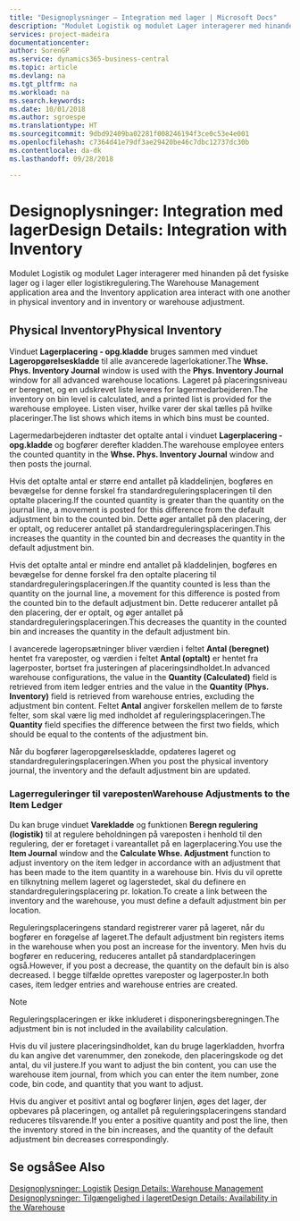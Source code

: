 ```yaml
---
title: "Designoplysninger – Integration med lager | Microsoft Docs"
description: "Modulet Logistik og modulet Lager interagerer med hinanden på det fysiske lager og i lager eller logistikregulering."
services: project-madeira
documentationcenter: 
author: SorenGP
ms.service: dynamics365-business-central
ms.topic: article
ms.devlang: na
ms.tgt_pltfrm: na
ms.workload: na
ms.search.keywords: 
ms.date: 10/01/2018
ms.author: sgroespe
ms.translationtype: HT
ms.sourcegitcommit: 9dbd92409ba02281f008246194f3ce0c53e4e001
ms.openlocfilehash: c7364d41e79df3ae29420be46c7dbc12737dc30b
ms.contentlocale: da-dk
ms.lasthandoff: 09/28/2018

---
```

# <a name="design-details-integration-with-inventory"></a><span data-ttu-id="33537-103">Designoplysninger: Integration med lager</span><span class="sxs-lookup"><span data-stu-id="33537-103">Design Details: Integration with Inventory</span></span>
<span data-ttu-id="33537-104">Modulet Logistik og modulet Lager interagerer med hinanden på det fysiske lager og i lager eller logistikregulering.</span><span class="sxs-lookup"><span data-stu-id="33537-104">The Warehouse Management application area and the Inventory application area interact with one another in physical inventory and in inventory or warehouse adjustment.</span></span>  
  
## <a name="physical-inventory"></a><span data-ttu-id="33537-105">Physical Inventory</span><span class="sxs-lookup"><span data-stu-id="33537-105">Physical Inventory</span></span>  
 <span data-ttu-id="33537-106">Vinduet **Lagerplacering - opg.kladde** bruges sammen med vinduet **Lageropgørelseskladde** til alle avancerede lagerlokationer.</span><span class="sxs-lookup"><span data-stu-id="33537-106">The **Whse. Phys. Inventory Journal** window is used with the **Phys. Inventory Journal** window for all advanced warehouse locations.</span></span> <span data-ttu-id="33537-107">Lageret på placeringsniveau er beregnet, og en udskrevet liste leveres for lagermedarbejderen.</span><span class="sxs-lookup"><span data-stu-id="33537-107">The inventory on bin level is calculated, and a printed list is provided for the warehouse employee.</span></span> <span data-ttu-id="33537-108">Listen viser, hvilke varer der skal tælles på hvilke placeringer.</span><span class="sxs-lookup"><span data-stu-id="33537-108">The list shows which items in which bins must be counted.</span></span>  
  
 <span data-ttu-id="33537-109">Lagermedarbejderen indtaster det optalte antal i vinduet **Lagerplacering - opg.kladde** og bogfører derefter kladden.</span><span class="sxs-lookup"><span data-stu-id="33537-109">The warehouse employee enters the counted quantity in the **Whse. Phys. Inventory Journal** window and then posts the journal.</span></span>  
  
 <span data-ttu-id="33537-110">Hvis det optalte antal er større end antallet på kladdelinjen, bogføres en bevægelse for denne forskel fra standardreguleringsplaceringen til den optalte placering.</span><span class="sxs-lookup"><span data-stu-id="33537-110">If the counted quantity is greater than the quantity on the journal line, a movement is posted for this difference from the default adjustment bin to the counted bin.</span></span> <span data-ttu-id="33537-111">Dette øger antallet på den placering, der er optalt, og reducerer antallet på standardreguleringsplaceringen.</span><span class="sxs-lookup"><span data-stu-id="33537-111">This increases the quantity in the counted bin and decreases the quantity in the default adjustment bin.</span></span>  
  
 <span data-ttu-id="33537-112">Hvis det optalte antal er mindre end antallet på kladdelinjen, bogføres en bevægelse for denne forskel fra den optalte placering til standardreguleringsplaceringen.</span><span class="sxs-lookup"><span data-stu-id="33537-112">If the quantity counted is less than the quantity on the journal line, a movement for this difference is posted from the counted bin to the default adjustment bin.</span></span> <span data-ttu-id="33537-113">Dette reducerer antallet på den placering, der er optalt, og øger antallet på standardreguleringsplaceringen.</span><span class="sxs-lookup"><span data-stu-id="33537-113">This decreases the quantity in the counted bin and increases the quantity in the default adjustment bin.</span></span>  
  
 <span data-ttu-id="33537-114">I avancerede lageropsætninger bliver værdien i feltet **Antal (beregnet)** hentet fra vareposter, og værdien i feltet **Antal (optalt)** er hentet fra lagerposter, bortset fra justeringen af placeringsindholdet.</span><span class="sxs-lookup"><span data-stu-id="33537-114">In advanced warehouse configurations, the value in the **Quantity (Calculated)** field is retrieved from item ledger entries and the value in the **Quantity (Phys. Inventory)** field is retrieved from warehouse entries, excluding the adjustment bin content.</span></span> <span data-ttu-id="33537-115">Feltet **Antal** angiver forskellen mellem de to første felter, som skal være lig med indholdet af reguleringsplaceringen.</span><span class="sxs-lookup"><span data-stu-id="33537-115">The **Quantity** field specifies the difference between the first two fields, which should be equal to the contents of the adjustment bin.</span></span>  
  
 <span data-ttu-id="33537-116">Når du bogfører lageropgørelseskladde, opdateres lageret og standardreguleringsplaceringen.</span><span class="sxs-lookup"><span data-stu-id="33537-116">When you post the physical inventory journal, the inventory and the default adjustment bin are updated.</span></span>  
  
### <a name="warehouse-adjustments-to-the-item-ledger"></a><span data-ttu-id="33537-117">Lagerreguleringer til vareposten</span><span class="sxs-lookup"><span data-stu-id="33537-117">Warehouse Adjustments to the Item Ledger</span></span>  
 <span data-ttu-id="33537-118">Du kan bruge vinduet **Varekladde** og funktionen **Beregn regulering (logistik)** til at regulere beholdningen på vareposten i henhold til den regulering, der er foretaget i vareantallet på en lagerplacering.</span><span class="sxs-lookup"><span data-stu-id="33537-118">You use the **Item Journal** window and the **Calculate Whse. Adjustment** function to adjust inventory on the item ledger in accordance with an adjustment that has been made to the item quantity in a warehouse bin.</span></span> <span data-ttu-id="33537-119">Hvis du vil oprette en tilknytning mellem lageret og lagerstedet, skal du definere en standardreguleringsplacering pr. lokation.</span><span class="sxs-lookup"><span data-stu-id="33537-119">To create a link between the inventory and the warehouse, you must define a default adjustment bin per location.</span></span>  
  
 <span data-ttu-id="33537-120">Reguleringsplaceringens standard registrerer varer på lageret, når du bogfører en forøgelse af lageret.</span><span class="sxs-lookup"><span data-stu-id="33537-120">The default adjustment bin registers items in the warehouse when you post an increase for the inventory.</span></span> <span data-ttu-id="33537-121">Men hvis du bogfører en reducering, reduceres antallet på standardplaceringen også.</span><span class="sxs-lookup"><span data-stu-id="33537-121">However, if you post a decrease, the quantity on the default bin is also decreased.</span></span> <span data-ttu-id="33537-122">I begge tilfælde oprettes vareposter og lagerposter.</span><span class="sxs-lookup"><span data-stu-id="33537-122">In both cases, item ledger entries and warehouse entries are created.</span></span>  
  
> [!NOTE]  
>  <span data-ttu-id="33537-123">Reguleringsplaceringen er ikke inkluderet i disponeringsberegningen.</span><span class="sxs-lookup"><span data-stu-id="33537-123">The adjustment bin is not included in the availability calculation.</span></span>  
  
 <span data-ttu-id="33537-124">Hvis du vil justere placeringsindholdet, kan du bruge lagerkladden, hvorfra du kan angive det varenummer, den zonekode, den placeringskode og det antal, du vil justere.</span><span class="sxs-lookup"><span data-stu-id="33537-124">If you want to adjust the bin content, you can use the warehouse item journal, from which you can enter the item number, zone code, bin code, and quantity that you want to adjust.</span></span>  
  
 <span data-ttu-id="33537-125">Hvis du angiver et positivt antal og bogfører linjen, øges det lager, der opbevares på placeringen, og antallet på reguleringsplaceringens standard reduceres tilsvarende.</span><span class="sxs-lookup"><span data-stu-id="33537-125">If you enter a positive quantity and post the line, then the inventory stored in the bin increases, and the quantity of the default adjustment bin decreases correspondingly.</span></span>  
  
## <a name="see-also"></a><span data-ttu-id="33537-126">Se også</span><span class="sxs-lookup"><span data-stu-id="33537-126">See Also</span></span>  
 <span data-ttu-id="33537-127">[Designoplysninger: Logistik](design-details-warehouse-management.md) </span><span class="sxs-lookup"><span data-stu-id="33537-127">[Design Details: Warehouse Management](design-details-warehouse-management.md) </span></span>  
 [<span data-ttu-id="33537-128">Designoplysninger: Tilgængelighed i lageret</span><span class="sxs-lookup"><span data-stu-id="33537-128">Design Details: Availability in the Warehouse</span></span>](design-details-availability-in-the-warehouse.md)
